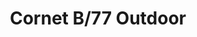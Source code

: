 ---
title: Cornet B/77 Outdoor
image_primary: img/CORNET_B03_ambient_3x3.jpg
description: "Cornet%20has%20a%20personality%20strongly%20rooted%20in%20nature%20and%20it%20brightens%20the%20space%20it%20is%20in.%0A%0AIt%20is%20a%20lamp%20made%20of%20polyurethane%2C%20which%20is%20a%20hard%20and%20resistant%20material%20that%20is%20perfect%20for%20public%20spaces.%20The%20Cornet%u2019s%20use%20is%20very%20versatile.%0A%0AIt%20is%20mainly%20used%20as%20a%20bollard%20lamp%20but%20can%20quickly%20connect%20with%20a%20wider%20reality%3A%20interior%20wall%20lamps%2C%20or%20the%20post%20version%20for%20intermediate%20spaces.%20In%20all%20of%20its%20designs%2C%20Cornet%20includes%20a%20dimmable%20LED%20source%20that%20distributes%20light%20through%20the%20lamp%u2019s%20undulating%20layers%2C%20creating%20an%20atmosphere%20that%20is%20natural%2C%20slightly%20broken%2C%20but%20never%20dominant.%0A%0A%0A%0A"
designer: Alex Fernández Camps
image_thumb: img/cornet-b27.jpg
href: https://www.bover.es/en/lamp/cornet-b03/
tags: 
  - bover
  - Outdoor
  - Bollard
  - Wall
  - outdoor-lamps
category: outdoor-lamps
subtitle: 
manufacturer: Bover
slug: /manufacturers/bover/outdoor-lamps/alex-fernandez-camps-cornet-b-77-outdoor
---